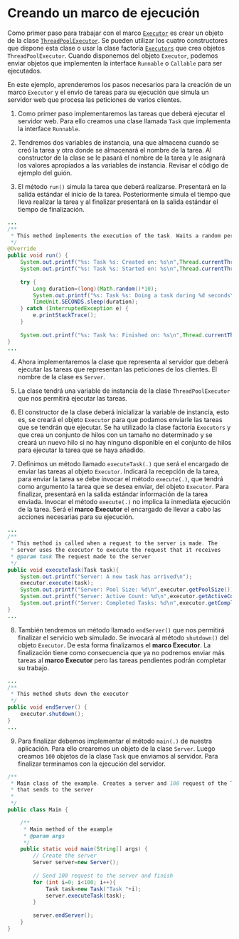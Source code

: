 # Creando un marco de ejecución
    
Como primer paso para trabajar con el marco [`Executor`](https://docs.oracle.com/javase/8/docs/api/java/util/concurrent/Executor.html) es crear un objeto de la clase [`ThreadPoolExecutor`](https://docs.oracle.com/javase/8/docs/api/java/util/concurrent/ThreadPoolExecutor.html). Se pueden utilizar los cuatro constructores que dispone esta clase o usar la clase factoría [`Executors`](https://docs.oracle.com/javase/8/docs/api/java/util/concurrent/Executors.html) que crea objetos `ThreadPoolExecutor`. Cuando disponemos del objeto `Executor`, podemos enviar objetos que implementen la interface `Runnable` o `Callable` para ser ejecutados.

En este ejemplo, aprenderemos los pasos necesarios para la creación de un marco `Executor` y el envío de tareas para su ejecución que simula un servidor web que procesa las peticiones de varios clientes.

1. Como primer paso implementaremos las tareas que deberá ejecutar el servidor web. Para ello creamos una clase llamada `Task` que implementa la interface `Runnable`.

2. Tendremos dos variables de instancia, una que almacena cuando se creó la tarea y otra donde se almacenará el nombre de la tarea. Al constructor de la clase se le pasará el nombre de la tarea y le asignará los valores apropiados a las variables de instancia. Revisar el código de ejemplo del guión.

3. El método `run()` simula la tarea que deberá realizarse. Presentará en la salida estándar el inicio de la tarea. Posteriormente simula el tiempo que lleva realizar la tarea y al finalizar presentará en la salida estándar el tiempo de finalización.

```java
...
/**
 * This method implements the execution of the task. Waits a random period of time and finish
 */
@Override
public void run() {
    System.out.printf("%s: Task %s: Created on: %s\n",Thread.currentThread().getName(),name,initDate);
    System.out.printf("%s: Task %s: Started on: %s\n",Thread.currentThread().getName(),name,new Date());
		
    try {
        Long duration=(long)(Math.random()*10);
        System.out.printf("%s: Task %s: Doing a task during %d seconds\n",Thread.currentThread().getName(),name,duration);
        TimeUnit.SECONDS.sleep(duration);
    } catch (InterruptedException e) {
        e.printStackTrace();
    }
		
    System.out.printf("%s: Task %s: Finished on: %s\n",Thread.currentThread().getName(),name,new Date());
}
...
```

4. Ahora implementaremos la clase que representa al servidor que deberá ejecutar las tareas que representan las peticiones de los clientes. El nombre de la clase es `Server`.

5. La clase tendrá una variable de instancia de la clase `ThreadPoolExecutor` que nos permitirá ejecutar las tareas.

6. El constructor de la clase deberá inicializar la variable de instancia, esto es, se creará el objeto `Executor` para que podamos enviarle las tareas que se tendrán que ejecutar. Se ha utilizado la clase factoría `Executors` y que crea un conjunto de hilos con un tamaño no determinado y se creará un nuevo hilo si no hay ninguno disponible en el conjunto de hilos para ejecutar la tarea que se haya añadido.

7. Definimos un método llamado `executeTask(.)` que será el encargado de enviar las tareas al objeto `Executor`. Indicará la recepción de la tarea, para enviar la tarea se debe invocar el método `execute(.)`, que tendrá como argumento la tarea que se desea enviar, del objeto `Executor`. Para finalizar, presentará en la salida estándar información de la tarea enviada. Invocar el método `execute(.)` no implica la inmediata ejecución de la tarea. Será el **marco Executor** el encargado de llevar a cabo las acciones necesarias para su ejecución.

```java
...
/**
 * This method is called when a request to the server is made. The 
 * server uses the executor to execute the request that it receives
 * @param task The request made to the server
 */
public void executeTask(Task task){
    System.out.printf("Server: A new task has arrived\n");
    executor.execute(task);
    System.out.printf("Server: Pool Size: %d\n",executor.getPoolSize());
    System.out.printf("Server: Active Count: %d\n",executor.getActiveCount());
    System.out.printf("Server: Completed Tasks: %d\n",executor.getCompletedTaskCount());
}
...
```

8. También tendremos un método llamado `endServer()` que nos permitirá finalizar el servicio web simulado. Se invocará al método `shutdown()` del objeto `Executor`. De esta forma finalizamos el **marco Executor**. La finalización tiene como consecuencia que ya no podremos enviar más tareas al **marco Executor** pero las tareas pendientes podrán completar su trabajo.

```java
...
/**
 * This method shuts down the executor
 */
public void endServer() {
    executor.shutdown();
}
...
```

9. Para finalizar debemos implementar el método `main(.)` de nuestra aplicación. Para ello crearemos un objeto de la clase `Server`. Luego creamos `100` objetos de la clase `Task` que enviamos al servidor. Para finalizar terminamos con la ejecución del servidor.

```java
/**
 * Main class of the example. Creates a server and 100 request of the Task class
 * that sends to the server
 *
 */
public class Main {

    /**
     * Main method of the example
     * @param args
     */
    public static void main(String[] args) {
        // Create the server
        Server server=new Server();
		
        // Send 100 request to the server and finish
        for (int i=0; i<100; i++){
            Task task=new Task("Task "+i);
            server.executeTask(task);
        }
		
        server.endServer();
    }
}
```


 
<!--stackedit_data:
eyJoaXN0b3J5IjpbMTY2MDE0MzIwOV19
-->